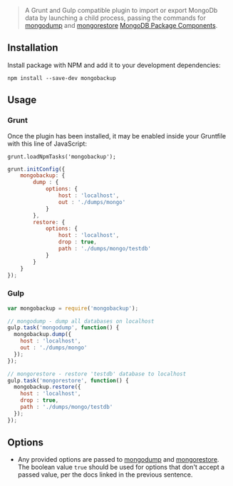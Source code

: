 > A Grunt and Gulp compatible plugin to import or export MongoDb data by launching a child process, passing the commands for [mongodump](http://docs.mongodb.org/manual/reference/program/mongodump/) and [mongorestore](http://docs.mongodb.org/manual/reference/program/mongorestore/) [MongoDB Package Components](http://docs.mongodb.org/manual/reference/program/).

## Installation

Install package with NPM and add it to your development dependencies:

`npm install --save-dev mongobackup`

## Usage

### Grunt

Once the plugin has been installed, it may be enabled inside your Gruntfile with this line of JavaScript:

`grunt.loadNpmTasks('mongobackup');`

```javascript
grunt.initConfig({
	mongobackup: {
		dump : {
			options: {
				host : 'localhost',
				out : './dumps/mongo'
			}
		},
		restore: {
			options: {
				host : 'localhost',
				drop : true,
				path : './dumps/mongo/testdb'
			}
		}
	}
});
```
### Gulp

```javascript
var mongobackup = require('mongobackup');

// mongodump - dump all databases on localhost
gulp.task('mongodump', function() {
  mongobackup.dump({
    host : 'localhost',
    out : './dumps/mongo'
  });
});

// mongorestore - restore 'testdb' database to localhost
gulp.task('mongorestore', function() {
  mongobackup.restore({
    host : 'localhost',
    drop : true,
    path : './dumps/mongo/testdb'
  });
});
```

## Options

- Any provided options are passed to [mongodump](http://docs.mongodb.org/manual/reference/program/mongodump/) and [mongorestore](http://docs.mongodb.org/manual/reference/program/mongorestore/). The boolean value `true` should be used for options that don't accept a passed value, per the docs linked in the previous sentence.
